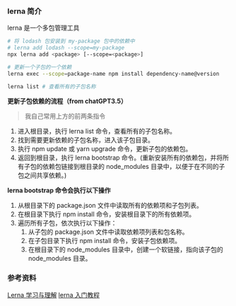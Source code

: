 ### lerna 简介

lerna 是一个多包管理工具

```sh
# 将 lodash 包安装到 my-package 包中的依赖中
# lerna add lodash --scope=my-package
npx lerna add <package> [--scope=<package>]

# 更新一个子包的一个依赖
lerna exec --scope=package-name npm install dependency-name@version

lerna list # 查看所有的子包名称

```

**更新子包依赖的流程（from chatGPT3.5）**

> 我自己常用上方的前两条指令

1. 进入根目录，执行 lerna list 命令，查看所有的子包名称。
2. 找到需要更新依赖的子包名称，进入该子包目录。
3. 执行 npm update 或 yarn upgrade 命令，更新子包的依赖包。
4. 返回到根目录，执行 lerna bootstrap 命令。(重新安装所有的依赖包，并将所有子包的依赖包链接到根目录的 node_modules 目录中，以便于在不同的子包之间共享依赖。)

**lerna bootstrap 命令会执行以下操作**

1. 从根目录下的 package.json 文件中读取所有的依赖项和子包列表。
2. 在根目录下执行 npm install 命令，安装根目录下的所有依赖项。
3. 遍历所有子包，依次执行以下操作：
    1. 从子包的 package.json 文件中读取依赖项列表和包名称。
    2. 在子包目录下执行 npm install 命令，安装子包依赖项。
    3. 在根目录下的 node_modules 目录中，创建一个软链接，指向该子包的 node_modules 目录。

### 参考资料

[Lerna 学习与理解](https://juejin.cn/post/7005399626744332295#heading-12)
[lerna 入门教程](https://blog.51cto.com/u_15342387/3612254)
